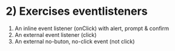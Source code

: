# 2) Exercises eventlisteners

1. An inline event listener (onClick) with alert, prompt & confirm
2. An external event listener (click)
3. An external no-buton, no-click event (not click)